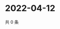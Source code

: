 # 2022-04-12

共 0 条

<!-- BEGIN WEIBO -->
<!-- 最后更新时间 Tue Apr 12 2022 11:36:58 GMT+0800 (China Standard Time) -->

<!-- END WEIBO -->
